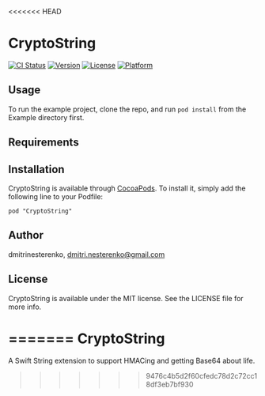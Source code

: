 <<<<<<< HEAD
# CryptoString

[![CI Status](http://img.shields.io/travis/dmitrinesterenko/CryptoString.svg?style=flat)](https://travis-ci.org/dmitrinesterenko/CryptoString)
[![Version](https://img.shields.io/cocoapods/v/CryptoString.svg?style=flat)](http://cocoadocs.org/docsets/CryptoString)
[![License](https://img.shields.io/cocoapods/l/CryptoString.svg?style=flat)](http://cocoadocs.org/docsets/CryptoString)
[![Platform](https://img.shields.io/cocoapods/p/CryptoString.svg?style=flat)](http://cocoadocs.org/docsets/CryptoString)

## Usage

To run the example project, clone the repo, and run `pod install` from the Example directory first.

## Requirements

## Installation

CryptoString is available through [CocoaPods](http://cocoapods.org). To install
it, simply add the following line to your Podfile:

    pod "CryptoString"

## Author

dmitrinesterenko, dmitri.nesterenko@gmail.com

## License

CryptoString is available under the MIT license. See the LICENSE file for more info.

=======
CryptoString
============

A Swift String extension to support HMACing and getting Base64 about life.
>>>>>>> 9476c4b5d2f60cfedc78d2c72cc18df3eb7bf930

